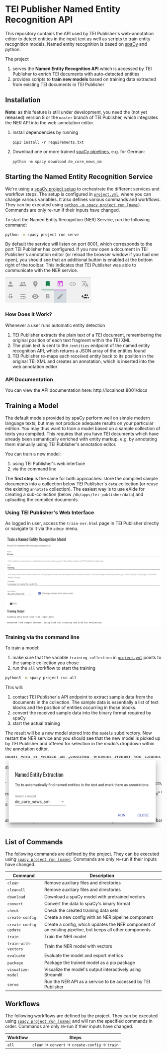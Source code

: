 # TEI Publisher Named Entity Recognition API

This repository contains the API used by TEI Publisher's web-annotation editor to detect entities in the input text as well as scripts to train entity recognition models. Named entity recognition is based on [spaCy](https://spacy.io/) and python.

The project

1. serves the **Named Entity Recognition API** which is accessed by TEI Publisher to enrich TEI documents with auto-detected entities
2. provides scripts to **train new models** based on training data extracted from existing TEI documents in TEI Publisher

## Installation

**Note**: as this feature is still under development, you need the (not yet released) version 8 or the `master` branch of TEI Publisher, which integrates the NER API into the web-annotation editor.

1. Install dependencies by running

    `pip3 install -r requirements.txt`

2. Download one or more trained [spaCy pipelines](https://spacy.io/models), e.g. for German:

    `python -m spacy download de_core_news_sm`

## Starting the Named Entity Recognition Service

We're using a [spaCy project setup](https://spacy.io/usage/projects) to orchestrate the different services and workflow steps. The setup is configured in [`project.yml`](project.yml), where you can change various variables. It also defines various commands and workflows. They can be executed using [`python -m spacy project run [name]`](https://spacy.io/api/cli#project-run). Commands are only re-run if their inputs have changed.

To start the Named Entity Recognition (NER) Service, run the following command:

```sh
python -m spacy project run serve
```

By default the service will listen on port 8001, which corresponds to the port TEI Publisher has configured. If you now open a document in TEI Publisher's annotation editor (or reload the browser window if you had one open), you should see that an additional button is enabled at the bottom right of the toolbar. This indicates that TEI Publisher was able to communicate with the NER service.

![Toolbar](assets/toolbar.png)

### How Does it Work?

Whenever a user runs automatic entity detection

1. TEI Publisher extracts the plain text of a TEI document, remembering the original position of each text fragment within the TEI XML
2. The plain text is sent to the `/entities` endpoint of the named entity recognition API, which returns a JSON array of the entities found
3. TEI Publisher re-maps each received entity back to its position in the original TEI XML and creates an annotation, which is inserted into the web annotation editor

### API Documentation

You can view the API documentation here: http://localhost:8001/docs

## Training a Model

The default models provided by spaCy perform well on simple modern language texts, but may not produce adequate results on your particular edition. You may thus want to train a model based on a sample collection of texts you compiled. This requires that you have TEI documents which have already been semantically enriched with entity markup, e.g. by annotating them manually using TEI Publisher's annotation editor.

You can train a new model:

1. using TEI Publisher's web interface
2. via the command line

The **first step** is the same for both approaches: store the compiled sample documents into a collection below TEI Publisher's `data` collection (or reuse the existing `annotate` collection). The easiest way is to use eXide for creating a sub-collection (below `/db/apps/tei-publisher/data`) and uploading the compiled documents.

### Using TEI Publisher's Web Interface

As logged in user, access the `train-ner.html` page in TEI Publisher directly or navigate to it via the `admin` menu.

![Training HTML page](assets/train-ner.png)

### Training via the command line

To train a model:

1. make sure that the variable `training_collection` in [`project.yml`](project.yml) points to the sample collection you chose
2. run the `all` workflow to start the training

```sh
python3 -m spacy project run all
```

This will:

1. contact TEI Publisher's API endpoint to extract sample data from the documents in the collection. The sample data is essentially a list of text blocks and the position of entities occurring in those blocks.
2. convert the received sample data into the binary format required by spaCy
3. start the actual training

The result will be a new model stored into the `models` subdirectory. Now restart the NER service and you should see that the new model is picked up by TEI Publisher and offered for selection in the *models* dropdown within the annotation editor.

![NER dialog](assets/dialog.png)

## List of Commands

The following commands are defined by the project. They
can be executed using [`spacy project run [name]`](https://spacy.io/api/cli#project-run).
Commands are only re-run if their inputs have changed.

| Command | Description |
| --- | --- |
| `clean` | Remove auxiliary files and directories |
| `cleanall` | Remove auxiliary files and directories |
| `download` | Download a spaCy model with pretrained vectors |
| `convert` | Convert the data to spaCy's binary format |
| `check` | Check the created training data sets |
| `create-config` | Create a new config with an NER pipeline component |
| `create-config-update` | Create a config, which updates the NER component of an existing pipeline, but keeps all other components |
| `train` | Train the NER model |
| `train-with-vectors` | Train the NER model with vectors |
| `evaluate` | Evaluate the model and export metrics |
| `package` | Package the trained model as a pip package |
| `visualize-model` | Visualize the model's output interactively using Streamlit |
| `serve` | Run the NER API as a service to be accessed by TEI Publisher |

## Workflows

The following workflows are defined by the project. They
can be executed using [`spacy project run [name]`](https://spacy.io/api/cli#project-run)
and will run the specified commands in order. Commands are only re-run if their
inputs have changed.

| Workflow | Steps |
| --- | --- |
| `all` | `clean` &rarr; `convert` &rarr; `create-config` &rarr; `train` |
